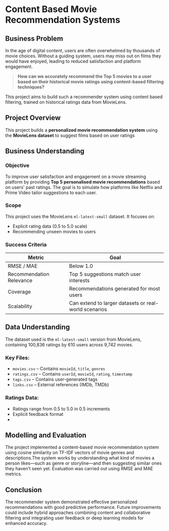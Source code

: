 # Content Based Movie Recommendation Systems

## Business Problem
In the age of digital content, users are often overwhelmed by thousands of movie choices. Without a guiding system, users may miss out on films they would have enjoyed, leading to reduced satisfaction and platform engagement.

> **How can we accurately recommend the Top 5 movies to a user based on their historical movie ratings using content-based filtering techniques?**

This project aims to build such a recommender system using content based filtering, trained on historical ratings data from MovieLens.

## Project Overview
This project builds a **personalized movie recommendation system** using the **MovieLens dataset** to suggest films based on user ratings

## Business Understanding
### Objective
To improve user satisfaction and engagement on a movie streaming platform by providing **Top 5 personalised movie recommendations** based on users' past ratings. The goal is to simulate how platforms like Netflix and Prime Video tailor suggestions to each user.

### Scope
This project uses the MovieLens `ml-latest-small` dataset. It focuses on:
- Explicit rating data (0.5 to 5.0 scale)
- Recommending unseen movies to users

### Success Criteria

| Metric                 | Goal                            |
|------------------------|----------------------------------|
| RMSE / MAE             | Below 1.0                        |
| Recommendation Relevance | Top 5 suggestions match user interests |
| Coverage               | Recommendations generated for most users |
| Scalability            | Can extend to larger datasets or real-world scenarios |

## Data Understanding

The dataset used is the `ml-latest-small` version from MovieLens, containing 100,836 ratings by 610 users across 9,742 movies.

### Key Files:
- `movies.csv` – Contains `movieId`, `title`, `genres`
- `ratings.csv` – Contains `userId`, `movieId`, `rating`, `timestamp`
- `tags.csv`  – Contains user-generated tags
- `links.csv`  – External references (IMDb, TMDb)

### Ratings Data:
- Ratings range from 0.5 to 5.0 in 0.5 increments
- Explicit feedback format
- 
## Modelling and Evaluation
The project implemented a content-based movie recommendation system using cosine similarity on TF-IDF vectors of movie genres and descriptions.The system works by understanding what kind of movies a person likes—such as genre or storyline—and then suggesting similar ones they haven’t seen yet. Evaluation was carried out using RMSE and MAE metrics.
## Conclusion
The recommender system demonstrated effective personalized recommendations with good predictive performance. Future improvements could include hybrid approaches combining content and collaborative filtering and integrating user feedback or deep learning models for enhanced accuracy.

